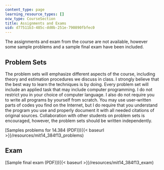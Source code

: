 ```yaml
---
content_type: page
learning_resource_types: []
ocw_type: CourseSection
title: Assignments and Exams
uid: d77511b3-485c-dd0b-251e-790890fbfec0
---
```


The assignments and exam from the course are not available, however some sample problems and a sample final exam have been included.

Problem Sets
------------

The problem sets will emphasize different aspects of the course, including theory and estimation procedures we discuss in class. I strongly believe that the best way to learn the techniques is by doing. Every problem set will include an applied task that may include computer programming. I do not restrict you in your choice of computer language. I also do not require you to write all programs by yourself from scratch. You may use user-written parts of codes you find on the Internet, but I do require that you understand the program you use and properly document it with all needed citations of original sources. Collaboration with other students on problem sets is encouraged, however, the problem sets should be written independently.

[Samples problems for 14.384 (PDF)]({{< baseurl >}}/resources/mit14_384f13_problems)

Exam
----

[Sample final exam (PDF)]({{< baseurl >}}/resources/mit14_384f13_exam)